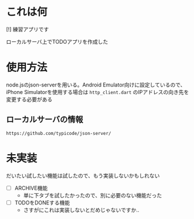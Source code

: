 # これは何

[!] 練習アプリです

ローカルサーバ上でTODOアプリを作成した

# 使用方法

node.jsのjson-serverを用いる。Android Emulator向けに設定しているので、
iPhone Simulatorを使用する場合は `http_client.dart` のIPアドレスの向き先を変更する必要がある

## ローカルサーバの情報

    https://github.com/typicode/json-server/

# 未実装

だいたい試したい機能は試したので、もう実装しないかもしれない

- [ ] ARCHIVE機能
  - 単に下タブを試したかったので、別に必要のない機能だった
- [ ] TODOをDONEする機能
  - さすがにこれは実装しないとだめじゃないですか..